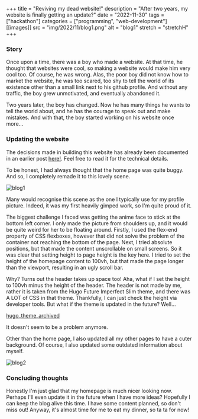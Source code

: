 +++
title = "Reviving my dead website!"
description = "After two years, my website is finally getting an update?"
date = "2022-11-30"
tags = ["hackathon"]
categories = ["programming", "web-development"]
[[images]]
  src = "img/2022/11/blog1.png"
  alt = "blog1"
  stretch = "stretchH"
+++

### Story

Once upon a time, there was a boy who made a website. At that time, he thought that websites were cool, so making a website would make him very cool too. Of course, he was wrong. Alas, the poor boy did not know how to market the website, he was too scared, too shy to tell the world of its existence other than a small link next to his github profile. And without any traffic, the boy grew unmotivated, and eventually abandoned it.

Two years later, the boy has changed. Now he has many things he wants to tell the world about, and he has the courage to speak out and make mistakes. And with that, the boy started working on his website once more...

### Updating the website

The decisions made in building this website has already been documented in an earlier post [here!](https://gerhean.netlify.app/blog/2020-12-08-making-of-website/). Feel free to read it for the technical details.

To be honest, I had always thought that the home page was quite buggy. And so, I completely remade it to this lovely scene.

![blog1](/img/2022/11/blog1.png)

Many would recognise this scene as the one I typically use for my profile picture. Indeed, it was my first heavily gimped work, so I'm quite proud of it. 

The biggest challenge I faced was getting the anime face to stick at the bottom left corner. I only made the picture from shoulders up, and it would be quite weird for her to be floating around. Firstly, I used the flex-end property of CSS flexboxes, however that did not solve the problem of the container not reaching the bottom of the page. Next, I tried absolute positions, but that made the content unscrollable on small screens. So it was clear that setting height to page height is the key here. I tried to set the height of the homepage content to 100vh, but that made the page longer than the viewport, resulting in an ugly scroll bar. 

Why? Turns out the header takes up space too! Aha, what if I set the height to 100vh minus the height of the header. The header is not made by me, rather it is taken from the Hugo Future Imperfect Slim theme, and there was A LOT of CSS in that theme. Thankfully, I can just check the height via developer tools. But what if the theme is updated in the future? Well...

[hugo_theme_archived](/img/2022/11/hugo_theme_archived.png)

It doesn't seem to be a problem anymore.

Other than the home page, I also updated all my other pages to have a cuter background. Of course, I also updated some outdated information about myself.

![blog2](/img/2022/11/blog2.png)

### Concluding thoughts

Honestly I'm just glad that my homepage is much nicer looking now. Perhaps I'll even update it in the future when I have more ideas? Hopefully I can keep the blog alive this time. I have some content planned, so don't miss out! Anyway, it's almost time for me to eat my dinner, so ta ta for now!
